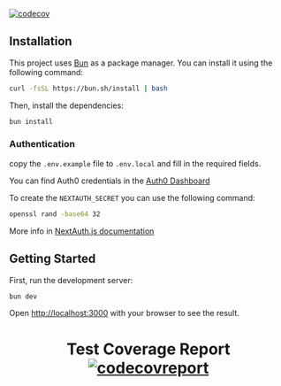 [![codecov](https://codecov.io/gh/NathanBrodin/Mail/graph/badge.svg?token=UYSTekOTeu)](https://codecov.io/gh/NathanBrodin/Mail)

## Installation

This project uses [Bun](https://bun.sh) as a package manager. You can install it using the following command:

```bash
curl -fsSL https://bun.sh/install | bash
```

Then, install the dependencies:

```bash
bun install
```

### Authentication

copy the `.env.example` file to `.env.local` and fill in the required fields.

You can find Auth0 credentials in the [Auth0 Dashboard](https://manage.auth0.com/dashboard/eu/dev-3z3z3z3z/applications/)

To create the `NEXTAUTH_SECRET` you can use the following command:

```bash
openssl rand -base64 32
```

More info in [NextAuth.js documentation](https://next-auth.js.org/deployment)

## Getting Started

First, run the development server:

```bash
bun dev
```

Open [http://localhost:3000](http://localhost:3000) with your browser to see the result.

<div style="text-align: center">
    <h1>Test Coverage Report
    <a href="https://codecov.io/gh/NathanBrodin/Mail/graphs/sunburst.svg?token=UYSTekOTeu">
        <img src="https://codecov.io/gh/NathanBrodin/Mail/graphs/sunburst.svg?token=UYSTekOTeu" alt="codecovreport">
    </a>
</div>
